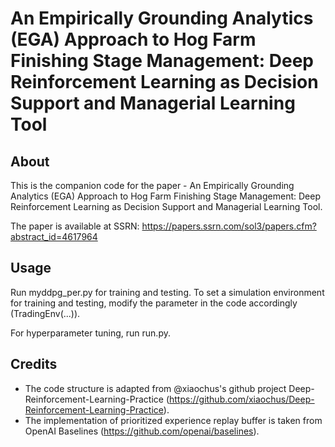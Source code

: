 # An Empirically Grounding Analytics (EGA) Approach to Hog Farm Finishing Stage Management: Deep Reinforcement Learning as Decision Support and Managerial Learning Tool
## About
This is the companion code for the paper - An Empirically Grounding Analytics (EGA) Approach to Hog Farm Finishing Stage Management: Deep Reinforcement Learning as Decision Support and Managerial Learning Tool.

The paper is available at SSRN: https://papers.ssrn.com/sol3/papers.cfm?abstract_id=4617964

## Usage
Run myddpg_per.py for training and testing. To set a simulation environment for training and testing, modify the parameter in the code accordingly (TradingEnv(...)).

For hyperparameter tuning, run run.py.

## Credits
- The code structure is adapted from @xiaochus's github project Deep-Reinforcement-Learning-Practice (https://github.com/xiaochus/Deep-Reinforcement-Learning-Practice).
- The implementation of prioritized experience replay buffer is taken from OpenAI Baselines (https://github.com/openai/baselines).
